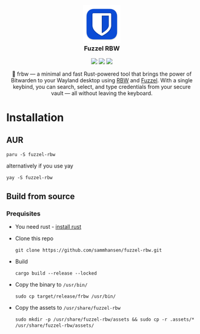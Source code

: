 <h3 align="center">
    <img src="https://raw.githubusercontent.com/sammhansen/fuzzel-rbw/unstable/.assets/bitwarden.png" width="100" alt="Logo"/><br/>
    Fuzzel RBW
</h3>

<p align="center">
    <a href="https://github.com/sammhansen/fuzzel-rbw/stargazers"><img src="https://img.shields.io/github/stars/sammhansen/fuzzel-rbw?colorA=363a4f&colorB=b7bdf8&style=for-the-badge"></a>
    <a href="https://github.com/sammhansen/fuzzel-rbw/issues"><img src="https://img.shields.io/github/issues/sammhansen/fuzzel-rbw?colorA=363a4f&colorB=f5a97f&style=for-the-badge"></a>
    <a href="https://github.com/sammhansen/fuzzel-rbw/contributors"><img src="https://img.shields.io/github/contributors/sammhansen/fuzzel-rbw?colorA=363a4f&colorB=a6da95&style=for-the-badge"></a>
</p>

<p align="center">
    🦀 frbw —  a minimal and fast Rust-powered tool that brings the power of Bitwarden to your Wayland desktop using <a href="https://github.com/doy/rbw">RBW</a> and <a href="https://codeberg.org/dnkl/fuzzel">Fuzzel</a>.  With a single keybind, you can search, select, and type credentials from your secure vault — all without leaving the keyboard.
</p>

# Installation
## AUR
  ```
  paru -S fuzzel-rbw
  ```
  alternatively if you use yay
  ```
  yay -S fuzzel-rbw
  ```
## Build from source
### Prequisites
- You need rust - <a href="https://www.rust-lang.org/tools/install">install rust</a>

  
- Clone this repo
  ```
  git clone https://github.com/sammhansen/fuzzel-rbw.git
  ```
- Build
  ```
  cargo build --release --locked
  ```
- Copy the binary to `/usr/bin/`
  ```
  sudo cp target/release/frbw /usr/bin/
  ```
- Copy the assets to `/usr/share/fuzzel-rbw` 
  ```
  sudo mkdir -p /usr/share/fuzzel-rbw/assets && sudo cp -r .assets/* /usr/share/fuzzel-rbw/assets/
  ```
  
